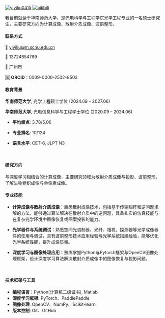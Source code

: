 [![yiyiliu0415](https://img.shields.io/badge/github-yiyiliu0415-blue?logo=github)](https://github.com/yiyiliu0415) [![bilibili](https://img.shields.io/badge/bilibili-Ryou-ff69b4?logo=bilibili)](https://space.bilibili.com/19884685)

我目前就读于华南师范大学，是光电科学与工程学院光学工程专业的一名硕士研究生，主要研究方向为计算成像、散射介质成像、波前整形。

#### 联系方式  
📧 yiyiliu@m.scnu.edu.cn

📱 13724854769

📍 广州市

🆔 **ORCID**：0009-0000-2502-8503

#### 教育背景  
**华南师范大学**, 光学工程硕士学位 (2024.09 – 2027.06)  

**华南师范大学**, 光电信息科学与工程学士学位 (2020.09 – 2024.06) 

- **平均绩点**: 3.78/5.00

- **专业排名**: 10/124

- **语言水平**: CET-6, JLPT N3

  ​

#### 研究方向  
与深度学习相结合的计算成像，主要研究领域为散射介质成像与投影、波前整形，了解生物组织成像与单像素成像。



#### 专业技能

- **计算成像与散射介质成像**：熟悉散射成像技术，包括基于传输矩阵和逆问题求解的方法，能够通过算法解决在散射介质中的逆问题，具备扎实的仿真技能与在复杂光学环境中图像恢复或图案投影的能力。

- **光学器件与系统调试**：熟悉空间光调制器、光纤、相机、探测器等光学成像器件的使用与调试，具有波前整形技术应用经验与光学系统搭建经验，能够优化光学系统性能，提升成像质量。

- **深度学习与图像处理应用**：熟练掌握Python与Pytorch框架与OpenCV图像处理框架，设计深度学习算法解决散射介质成像中的图像恢复与投影问题。

  ​

#### **技术框架与工具**

- **编程语言**：Python(计算机二级证书), Matlab
- **深度学习框架**: PyTorch、PaddlePaddle
- **图像处理**: OpenCV、NumPy、Scikit-learn
- **版本控制**: Git、GitHub